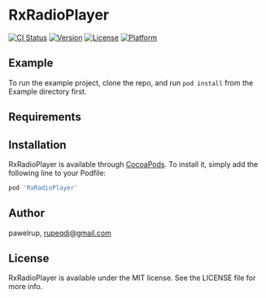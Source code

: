 # RxRadioPlayer

[![CI Status](http://img.shields.io/travis/pawelrup/RxRadioPlayer.svg?style=flat)](https://travis-ci.org/pawelrup/RxRadioPlayer)
[![Version](https://img.shields.io/cocoapods/v/RxRadioPlayer.svg?style=flat)](http://cocoapods.org/pods/RxRadioPlayer)
[![License](https://img.shields.io/cocoapods/l/RxRadioPlayer.svg?style=flat)](http://cocoapods.org/pods/RxRadioPlayer)
[![Platform](https://img.shields.io/cocoapods/p/RxRadioPlayer.svg?style=flat)](http://cocoapods.org/pods/RxRadioPlayer)

## Example

To run the example project, clone the repo, and run `pod install` from the Example directory first.

## Requirements

## Installation

RxRadioPlayer is available through [CocoaPods](http://cocoapods.org). To install
it, simply add the following line to your Podfile:

```ruby
pod 'RxRadioPlayer'
```

## Author

pawelrup, rupeqdj@gmail.com

## License

RxRadioPlayer is available under the MIT license. See the LICENSE file for more info.

